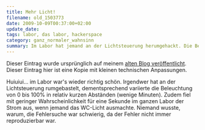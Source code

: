 ```yaml
---
title: Mehr Licht!
filename: old_1503773
date: 2009-10-09T00:37:00+02:00
update_date:
tags: labor, das labor, hackerspace
category: ganz_normaler_wahnsinn
summary: Im Labor hat jemand an der Lichtsteuerung herumgehackt. Die Beleuchtung variierte entsprechend.
---
```

Dieser Eintrag wurde ursprünglich auf meinem [alten Blog veröffentlicht](https://stu.blogger.de/stories/1503773/). Dieser Eintrag hier ist eine Kopie mit kleinen technischen Anpassungen.

Huiuiui… im Labor war's wieder richtig schön. Irgendwer hat an der Lichtsteuerung rumgebastelt, dementsprechend variierte die Beleuchtung von 0 bis 100% in relativ kurzen Abständen (wenige Minuten).
Zudem fiel mit geringer Wahrscheinlichkeit für eine Sekunde im ganzen Labor der Strom aus, wenn jemand das WC-Licht ausmachte. Niemand wusste, warum, die Fehlersuche war schwierig, da der Fehler nicht immer reproduzierbar war.

